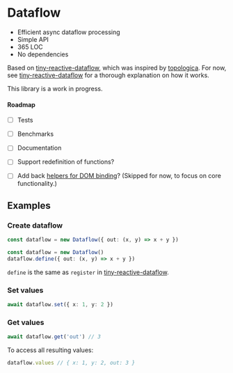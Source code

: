 # Dataflow

- Efficient async dataflow processing
- Simple API
- 365 LOC
- No dependencies

Based on [tiny-reactive-dataflow](https://github.com/lukehutch/tiny-reactive-dataflow), which was inspired by [topologica](https://github.com/datavis-tech/topologica). For now, see [tiny-reactive-dataflow](https://github.com/lukehutch/tiny-reactive-dataflow) for a thorough explanation on how it works.

This library is a work in progress.

#### Roadmap

- [ ] Tests
- [ ] Benchmarks
- [ ] Documentation
- [ ] Support redefinition of functions?
- [ ] Add back [helpers for DOM binding](https://github.com/lukehutch/tiny-reactive-dataflow#connecting-dataflow-to-the-html-dom)? (Skipped for now, to focus on core functionality.)


## Examples

### Create dataflow

```ts
const dataflow = new Dataflow({ out: (x, y) => x + y })
```

```ts
const dataflow = new Dataflow()
dataflow.define({ out: (x, y) => x + y })
```

`define` is the same as `register` in [tiny-reactive-dataflow](https://github.com/lukehutch/tiny-reactive-dataflow).

### Set values

```ts
await dataflow.set({ x: 1, y: 2 })
```

### Get values

```ts
await dataflow.get('out') // 3
```

To access all resulting values:

```ts
dataflow.values // { x: 1, y: 2, out: 3 }
```
